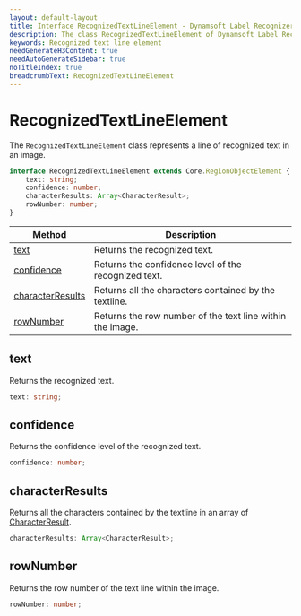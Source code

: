 ```yaml
---
layout: default-layout
title: Interface RecognizedTextLineElement - Dynamsoft Label Recognizer JS Edition API Reference
description: The class RecognizedTextLineElement of Dynamsoft Label Recognizer represents a line of recognized text in an image.
keywords: Recognized text line element
needGenerateH3Content: true
needAutoGenerateSidebar: true
noTitleIndex: true
breadcrumbText: RecognizedTextLineElement
---
```


# RecognizedTextLineElement

The `RecognizedTextLineElement` class represents a line of recognized text in an image.

```typescript
interface RecognizedTextLineElement extends Core.RegionObjectElement {
    text: string;
    confidence: number;
    characterResults: Array<CharacterResult>;
    rowNumber: number;
}
```

| Method                                | Description                                               |
| ------------------------------------- | --------------------------------------------------------- |
| [text](#text)                         | Returns the recognized text.                              |
| [confidence](#confidence)             | Returns the confidence level of the recognized text.      |
| [characterResults](#characterresults) | Returns all the characters contained by the textline.     |
| [rowNumber](#rownumber)               | Returns the row number of the text line within the image. |

## text

Returns the recognized text.

```typescript
text: string;
```

## confidence

Returns the confidence level of the recognized text.

```typescript
confidence: number;
```

## characterResults

Returns all the characters contained by the textline in an array of [CharacterResult](character-result.md).

```typescript
characterResults: Array<CharacterResult>;
```

## rowNumber

Returns the row number of the text line within the image.

```typescript
rowNumber: number;
```
